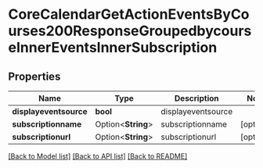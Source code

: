 # CoreCalendarGetActionEventsByCourses200ResponseGroupedbycourseInnerEventsInnerSubscription

## Properties

Name | Type | Description | Notes
------------ | ------------- | ------------- | -------------
**displayeventsource** | **bool** | displayeventsource | 
**subscriptionname** | Option<**String**> | subscriptionname | [optional]
**subscriptionurl** | Option<**String**> | subscriptionurl | [optional]

[[Back to Model list]](../README.md#documentation-for-models) [[Back to API list]](../README.md#documentation-for-api-endpoints) [[Back to README]](../README.md)


